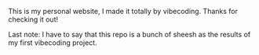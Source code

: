 This is my personal website, I made it totally by vibecoding. Thanks for checking it out!

Last note: I have to say that this repo is a bunch of sheesh as the results of my first vibecoding project.